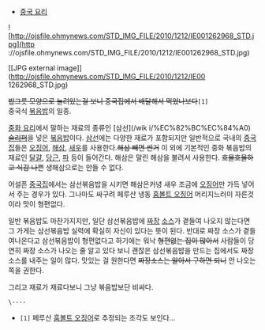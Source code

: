   * [중국 요리](%EC%A4%91%EA%B5%AD%20%EC%9A%94%EB%A6%AC.md)  

![http://ojsfile.ohmynews.com/STD_IMG_FILE/2010/1212/IE001262968_STD.jpg](http
://ojsfile.ohmynews.com/STD_IMG_FILE/2010/1212/IE001262968_STD.jpg)

[[JPG external image]](http://ojsfile.ohmynews.com/STD_IMG_FILE/2010/1212/IE00
1262968_STD.jpg)

<del>밥그릇 모양으로 눌려있는걸 보니 중국집에서 배달해서 먹었나보다</del>`[1]`  
중국식 [볶음밥](%EB%B3%B6%EC%9D%8C%EB%B0%A5.md)의 일종.

[중화 요리](%EC%A4%91%ED%99%94%20%EC%9A%94%EB%A6%AC.md)에서 말하는 재료의 종류인 [삼선](/wik
i/%EC%82%BC%EC%84%A0)<del>[슬리퍼](%EC%82%BC%EC%84%A0%EC%8A%AC%EB%A6%AC%ED%8D%BC.md)</del>을 넣은 [볶음밥](%EB%B3%B6%EC%9D%8C%EB%B0%A5.md)이다.
[삼선](%EC%82%BC%EC%84%A0.md)에는 다양한 재료가 포함되지만 일반적으로 국내의
[중국집](%EC%A4%91%EA%B5%AD%EC%A7%91.md)들은
[오징어](%EC%98%A4%EC%A7%95%EC%96%B4.md), [해삼](%ED%95%B4%EC%82%BC.md),
[새우](%EC%83%88%EC%9A%B0.md)를 사용한다.<del>해삼 빼면 싼거</del> 이 외에 기본적인 중화 볶음밥의 재료인
[달걀](%EB%8B%AC%EA%B1%80.md), [당근](%EB%8B%B9%EA%B7%BC.md),
[파](%ED%8C%8C.md) 등이 들어간다. 해삼은 말린 해삼을 불려서 사용한다. <del>흐물흐물하고 식감 나쁜</del>
생해삼으로는 만들 수 없다.

어설픈 [중국집](%EC%A4%91%EA%B5%AD%EC%A7%91.md)에서는 삼선볶음밥을 시키면 해삼은커녕 새우 조금에
[오징어](%EC%98%A4%EC%A7%95%EC%96%B4.md)만 가득 넣어서 주는 경우가 있다. 그나마도 싸구려 페루산 냉동
[훔볼트 오징어](%ED%9B%94%EB%B3%BC%ED%8A%B8%20%EC%98%A4%EC%A7%95%EC%96%B4.md)
머리지느러미 자른것이라 맛이 형편없다.

일반 볶음밥도 마찬가지지만, 일단 삼선볶음밥에 [짜장](%EC%A7%9C%EC%9E%A5.md)
[소스](%EC%86%8C%EC%8A%A4.md)가 곁들여 나오지 않는다면 그 가게는 삼선볶음밥 실력에 확실히 자신이 있다는 뜻이
된다. 반대로 짜장 소스가 곁들여나온다고 삼선볶음밥이 형편없다고 하기에는 워낙 <del>형편없는 집이 많아서</del> 사람들이 당연히 짜장
소스가 나오는 줄 알고 있다 보니 괜찮은 삼선볶음밥을 만드는 집에서도 짜장 소스를 내주는 일이 많다. 맛있는 걸 원한다면 <del>짜장소스는
알아서 구하면 되니</del> 안 나오는 쪽을 권한다.

그리고 재료가 재료다보니 그냥 볶음밥보단 비싸다.

`\----`

  * `[1]` 페루산 [훔볼트 오징어](%ED%9B%94%EB%B3%BC%ED%8A%B8%20%EC%98%A4%EC%A7%95%EC%96%B4.md)로 추정되는 조각도 보인다...

